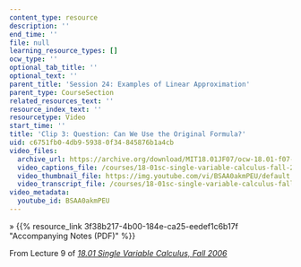 ```yaml
---
content_type: resource
description: ''
end_time: ''
file: null
learning_resource_types: []
ocw_type: ''
optional_tab_title: ''
optional_text: ''
parent_title: 'Session 24: Examples of Linear Approximation'
parent_type: CourseSection
related_resources_text: ''
resource_index_text: ''
resourcetype: Video
start_time: ''
title: 'Clip 3: Question: Can We Use the Original Formula?'
uid: c6751fb0-4db9-5938-0f34-845876b1a4cb
video_files:
  archive_url: https://archive.org/download/MIT18.01JF07/ocw-18.01-f07-lec09_300k.mp4
  video_captions_file: /courses/18-01sc-single-variable-calculus-fall-2010/96504dcdfcb45c9ba3ced257b4503361_BSAA0akmPEU.vtt
  video_thumbnail_file: https://img.youtube.com/vi/BSAA0akmPEU/default.jpg
  video_transcript_file: /courses/18-01sc-single-variable-calculus-fall-2010/afdb4bc3ecc95f5a882ac740f4dceae8_BSAA0akmPEU.pdf
video_metadata:
  youtube_id: BSAA0akmPEU
---
```


» {{% resource_link 3f38b217-4b00-184e-ca25-eedef1c6b17f "Accompanying Notes (PDF)" %}}

From Lecture 9 of [_18.01 Single Variable Calculus, Fall 2006_](/courses/18-01-single-variable-calculus-fall-2006/video_galleries/video-lectures)